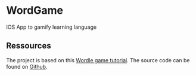 # WordGame
IOS App to gamify learning language

## Ressources

The project is based on this [Wordle game tutorial](https://quickbirdstudios.com/blog/wordle-game-swiftui/). The source code can be found on [Github](https://github.com/mischa-hildebrand/Wordle).
